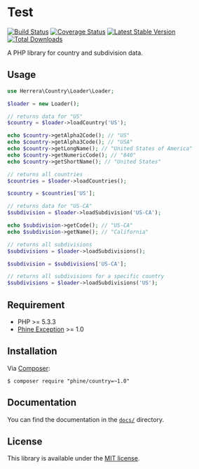 Test
====

[![Build Status][]](https://travis-ci.org/phine/lib-country)
[![Coverage Status][]](https://coveralls.io/r/phine/lib-country)
[![Latest Stable Version][]](https://packagist.org/packages/phine/country)
[![Total Downloads][]](https://packagist.org/packages/phine/country)

A PHP library for country and subdivision data.

Usage
-----

```php
use Herrera\Country\Loader\Loader;

$loader = new Loader();

// returns data for "US"
$country = $loader->loadCountry('US');

echo $country->getAlpha2Code(); // "US"
echo $country->getAlpha3Code(); // "USA"
echo $country->getLongName(); // "United States of America"
echo $country->getNumericCode(); // "840"
echo $country->getShortName(); // "United States"

// returns all countries
$countries = $loader->loadCountries();

$country = $countries['US'];

// returns data for "US-CA"
$subdivision = $loader->loadSubdivision('US-CA');

echo $subdivision->getCode(); // "US-CA"
echo $subdivision->getName(); // "California"

// returns all subdivisions
$subdivisions = $loader->loadSubdivisions();

$subdivision = $subdivisions['US-CA'];

// returns all subdivisions for a specific country
$subdivisions = $loader->loadSubdivisions('US');
```

Requirement
-----------

- PHP >= 5.3.3
- [Phine Exception][] >= 1.0

Installation
------------

Via [Composer][]:

    $ composer require "phine/country=~1.0"

Documentation
-------------

You can find the documentation in the [`docs/`](docs/) directory.

License
-------

This library is available under the [MIT license](LICENSE).

[Build Status]: https://travis-ci.org/phine/lib-country.png?branch=master
[Coverage Status]: https://coveralls.io/repos/phine/lib-country/badge.png
[Latest Stable Version]: https://poser.pugx.org/phine/country/v/stable.png
[Total Downloads]: https://poser.pugx.org/phine/country/downloads.png
[Phine Exception]: https://github.com/phine/lib-exception
[Composer]: http://getcomposer.org/
